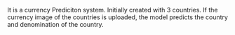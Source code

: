 It is a currency Prediciton system.
Initially created with 3 countries.
If the currency image of the countries is uploaded, the model predicts the country and denomination of the country.
